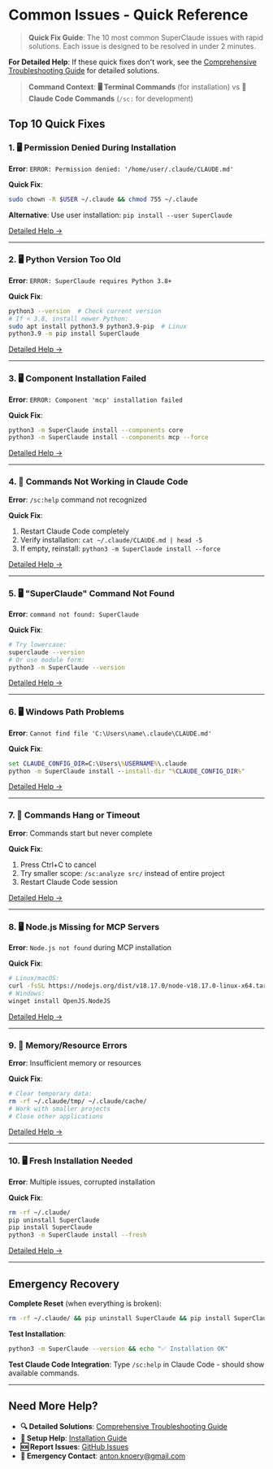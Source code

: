 # Common Issues - Quick Reference

> **Quick Fix Guide**: The 10 most common SuperClaude issues with rapid solutions. Each issue is designed to be resolved in under 2 minutes.

**For Detailed Help**: If these quick fixes don't work, see the [Comprehensive Troubleshooting Guide](troubleshooting.md) for detailed solutions.

> **Command Context**: **🖥️ Terminal Commands** (for installation) vs **💬 Claude Code Commands** (`/sc:` for development)

## Top 10 Quick Fixes

### 1. 🖥️ Permission Denied During Installation
**Error**: `ERROR: Permission denied: '/home/user/.claude/CLAUDE.md'`

**Quick Fix**:
```bash
sudo chown -R $USER ~/.claude && chmod 755 ~/.claude
```

**Alternative**: Use user installation: `pip install --user SuperClaude`

[Detailed Help →](troubleshooting.md#common-installation-problems)

---

### 2. 🖥️ Python Version Too Old  
**Error**: `ERROR: SuperClaude requires Python 3.8+`

**Quick Fix**:
```bash
python3 --version  # Check current version
# If < 3.8, install newer Python:
sudo apt install python3.9 python3.9-pip  # Linux
python3.9 -m pip install SuperClaude
```

[Detailed Help →](troubleshooting.md#python-version-compatibility)

---

### 3. 🖥️ Component Installation Failed
**Error**: `ERROR: Component 'mcp' installation failed`

**Quick Fix**:
```bash
python3 -m SuperClaude install --components core
python3 -m SuperClaude install --components mcp --force
```

[Detailed Help →](troubleshooting.md#component-installation-failures)

---

### 4. 💬 Commands Not Working in Claude Code
**Error**: `/sc:help` command not recognized

**Quick Fix**:
1. Restart Claude Code completely
2. Verify installation: `cat ~/.claude/CLAUDE.md | head -5`
3. If empty, reinstall: `python3 -m SuperClaude install --force`

[Detailed Help →](troubleshooting.md#command-execution-problems)

---

### 5. 🖥️ "SuperClaude" Command Not Found
**Error**: `command not found: SuperClaude`

**Quick Fix**:
```bash
# Try lowercase:
superclaude --version
# Or use module form:
python3 -m SuperClaude --version
```

[Detailed Help →](troubleshooting.md#command-not-found)

---

### 6. 🖥️ Windows Path Problems
**Error**: `Cannot find file 'C:\Users\name\.claude\CLAUDE.md'`

**Quick Fix**:
```cmd
set CLAUDE_CONFIG_DIR=C:\Users\%USERNAME%\.claude
python -m SuperClaude install --install-dir "%CLAUDE_CONFIG_DIR%"
```

[Detailed Help →](troubleshooting.md#windows-platform-issues)

---

### 7. 💬 Commands Hang or Timeout
**Error**: Commands start but never complete

**Quick Fix**:
1. Press Ctrl+C to cancel
2. Try smaller scope: `/sc:analyze src/` instead of entire project
3. Restart Claude Code session

[Detailed Help →](troubleshooting.md#command-timeout-or-hanging)

---

### 8. 🖥️ Node.js Missing for MCP Servers
**Error**: `Node.js not found` during MCP installation

**Quick Fix**:
```bash
# Linux/macOS:
curl -fsSL https://nodejs.org/dist/v18.17.0/node-v18.17.0-linux-x64.tar.xz | tar -xJ
# Windows:
winget install OpenJS.NodeJS
```

[Detailed Help →](troubleshooting.md#mcp-server-connection-problems)

---

### 9. 💬 Memory/Resource Errors
**Error**: Insufficient memory or resources

**Quick Fix**:
```bash
# Clear temporary data:
rm -rf ~/.claude/tmp/ ~/.claude/cache/
# Work with smaller projects
# Close other applications
```

[Detailed Help →](troubleshooting.md#performance-problems-and-optimization)

---

### 10. 🖥️ Fresh Installation Needed
**Error**: Multiple issues, corrupted installation

**Quick Fix**:
```bash
rm -rf ~/.claude/
pip uninstall SuperClaude
pip install SuperClaude
python3 -m SuperClaude install --fresh
```

[Detailed Help →](troubleshooting.md#reset-and-recovery-procedures)

---

## Emergency Recovery

**Complete Reset** (when everything is broken):
```bash
rm -rf ~/.claude/ && pip uninstall SuperClaude && pip install SuperClaude && python3 -m SuperClaude install --fresh
```

**Test Installation**:
```bash
python3 -m SuperClaude --version && echo "✅ Installation OK"
```

**Test Claude Code Integration**:
Type `/sc:help` in Claude Code - should show available commands.

---

## Need More Help?

- **🔍 Detailed Solutions**: [Comprehensive Troubleshooting Guide](troubleshooting.md)
- **📖 Setup Help**: [Installation Guide](../Getting-Started/installation.md)  
- **🆘 Report Issues**: [GitHub Issues](https://github.com/SuperClaude-Org/SuperClaude_Framework/issues)
- **📧 Emergency Contact**: anton.knoery@gmail.com